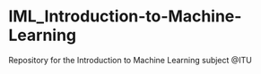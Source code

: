 # IML_Introduction-to-Machine-Learning
Repository for the Introduction to Machine Learning subject @ITU

